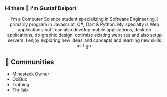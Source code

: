 ### Hi there 👋 I'm Gustaf Delport

<p align="center">
I'm a Computer Science student specializing in Software Engineering. I primarily program in Javascript, C#, Dart & Python. My specialty is Web applications but I can also develop mobile applications, desktop applications, do graphic design, optimize existing websites and also setup servers. I enjoy exploring new ideas and concepts and learning new skills as I go.</p>

## 👯 Communities
- Minestack Owner
- OxiBux
- Tipthing
- Thrillab
